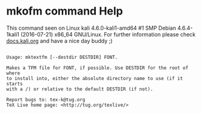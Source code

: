 # mkofm command Help
 
 This command seen on Linux kali 4.6.0-kali1-amd64 #1 SMP Debian 4.6.4-1kali1 (2016-07-21) x86_64 GNU/Linux. For further information please check [docs.kali.org](docs.kali.org) and have a nice day buddy ;) 

~~~

Usage: mktextfm [--destdir DESTDIR] FONT.

Makes a TFM file for FONT, if possible. Use DESTDIR for the root of where
to install into, either the absolute directory name to use (if it starts
with a /) or relative to the default DESTDIR (if not).

Report bugs to: tex-k@tug.org
TeX Live home page: <http://tug.org/texlive/>


~~~
